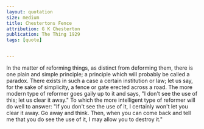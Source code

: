 ```yaml
---
layout: quotation
size: medium
title: Chestertons Fence
attribution: G K Chesterton
publication: The Thing 1929
tags: [quote]


---
```


In the matter of reforming things, as distinct from deforming them, there is one plain and
simple principle; a principle which will probably be called a paradox. There exists in
such a case a certain institution or law; let us say, for the sake of simplicity, a fence
or gate erected across a road. The more modern type of reformer goes gaily up to it and
says, "I don't see the use of this; let us clear it away." To which the more intelligent
type of reformer will do well to answer: "If you don't see the use of it, I certainly won't
let you clear it away. Go away and think. Then, when you can come back and tell me that
you do see the use of it, I may allow you to destroy it."
